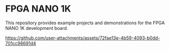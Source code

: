 # FPGA NANO 1K
This repository provides example projects and demonstrations for the FPGA NANO 1K development board.


https://github.com/user-attachments/assets/72fae13e-4b59-4093-b0dd-701cc96691d4

